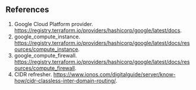 ## References
1. Google Cloud Platform provider. https://registry.terraform.io/providers/hashicorp/google/latest/docs.
1. google_compute_instance. https://registry.terraform.io/providers/hashicorp/google/latest/docs/resources/compute_instance.
1. google_compute_firewall. https://registry.terraform.io/providers/hashicorp/google/latest/docs/resources/compute_firewall.
1. CIDR refresher. https://www.ionos.com/digitalguide/server/know-how/cidr-classless-inter-domain-routing/.
